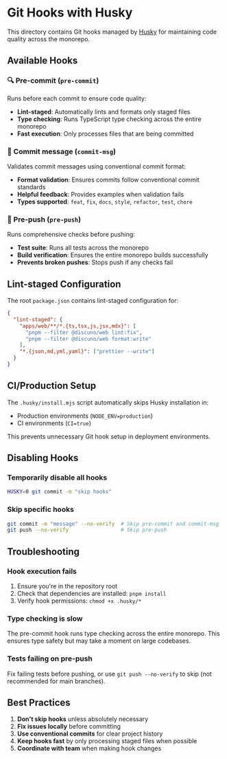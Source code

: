 # Git Hooks with Husky

This directory contains Git hooks managed by [Husky](https://typicode.github.io/husky/) for maintaining code quality across the monorepo.

## Available Hooks

### 🔍 Pre-commit (`pre-commit`)

Runs before each commit to ensure code quality:

- **Lint-staged**: Automatically lints and formats only staged files
- **Type checking**: Runs TypeScript type checking across the entire monorepo
- **Fast execution**: Only processes files that are being committed

### 📝 Commit message (`commit-msg`)

Validates commit messages using conventional commit format:

- **Format validation**: Ensures commits follow conventional commit standards
- **Helpful feedback**: Provides examples when validation fails
- **Types supported**: `feat`, `fix`, `docs`, `style`, `refactor`, `test`, `chore`

### 🚀 Pre-push (`pre-push`)

Runs comprehensive checks before pushing:

- **Test suite**: Runs all tests across the monorepo
- **Build verification**: Ensures the entire monorepo builds successfully
- **Prevents broken pushes**: Stops push if any checks fail

## Lint-staged Configuration

The root `package.json` contains lint-staged configuration for:

```json
{
  "lint-staged": {
    "apps/web/**/*.{ts,tsx,js,jsx,mdx}": [
      "pnpm --filter @discuno/web lint:fix",
      "pnpm --filter @discuno/web format:write"
    ],
    "*.{json,md,yml,yaml}": ["prettier --write"]
  }
}
```

## CI/Production Setup

The `.husky/install.mjs` script automatically skips Husky installation in:

- Production environments (`NODE_ENV=production`)
- CI environments (`CI=true`)

This prevents unnecessary Git hook setup in deployment environments.

## Disabling Hooks

### Temporarily disable all hooks

```bash
HUSKY=0 git commit -m "skip hooks"
```

### Skip specific hooks

```bash
git commit -m "message" --no-verify  # Skip pre-commit and commit-msg
git push --no-verify                 # Skip pre-push
```

## Troubleshooting

### Hook execution fails

1. Ensure you're in the repository root
2. Check that dependencies are installed: `pnpm install`
3. Verify hook permissions: `chmod +x .husky/*`

### Type checking is slow

The pre-commit hook runs type checking across the entire monorepo. This ensures type safety but may take a moment on large codebases.

### Tests failing on pre-push

Fix failing tests before pushing, or use `git push --no-verify` to skip (not recommended for main branches).

## Best Practices

1. **Don't skip hooks** unless absolutely necessary
2. **Fix issues locally** before committing
3. **Use conventional commits** for clear project history
4. **Keep hooks fast** by only processing staged files when possible
5. **Coordinate with team** when making hook changes
